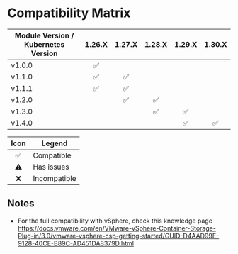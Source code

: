 # Compatibility Matrix

| Module Version / Kubernetes Version |       1.26.X       |       1.27.X       |       1.28.X       |       1.29.X       |       1.30.X       |
| ----------------------------------- | :----------------: | :----------------: | :----------------: | :----------------: | :----------------: |
| v1.0.0                              | :white_check_mark: |                    |                    |                    |                    |
| v1.1.0                              | :white_check_mark: | :white_check_mark: |                    |                    |                    |
| v1.1.1                              | :white_check_mark: | :white_check_mark: |                    |                    |                    |
| v1.2.0                              |                    | :white_check_mark: | :white_check_mark: |                    |                    |
| v1.3.0                              |                    |                    | :white_check_mark: | :white_check_mark: |                    |
| v1.4.0                              |                    |                    |                    | :white_check_mark: | :white_check_mark: |

|        Icon        | Legend       |
| :----------------: | ------------ |
| :white_check_mark: | Compatible   |
|     :warning:      | Has issues   |
|        :x:         | Incompatible |

## Notes

- For the full compatibility with vSphere, check this knowledge page https://docs.vmware.com/en/VMware-vSphere-Container-Storage-Plug-in/3.0/vmware-vsphere-csp-getting-started/GUID-D4AAD99E-9128-40CE-B89C-AD451DA8379D.html
